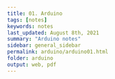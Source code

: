 ```yaml
---
title: 01. Arduino
tags: [notes]
keywords: notes
last_updated: August 8th, 2021
summary: "Arduino notes"
sidebar: general_sidebar
permalink: arduino/arduino01.html
folder: arduino
output: web, pdf
---
```

